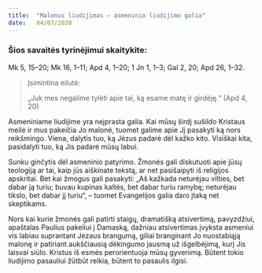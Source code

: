 ```yaml
---
title:  "Malonus liudijimas – asmeninio liudijimo galia"
date:   04/07/2020
---
```


### Šios savaitės tyrinėjimui skaitykite:
Mk 5, 15–20; Mk 16, 1–11; Apd 4, 1–20; 1 Jn 1, 1–3; Gal 2, 20; Apd 26, 1–32.

> <p>Įsimintina eilutė:</p>
> „Juk mes negalime tylėti apie tai, ką esame matę ir girdėję.“ (Apd 4, 20)

Asmeniniame liudijime yra neįprasta galia. Kai mūsų širdį sušildo Kristaus meilė ir mus pakeičia Jo malonė, tuomet galime apie Jį pasakyti ką nors reikšmingo. Viena, dalytis tuo, ką Jėzus padarė dėl kažko kito. Visiškai kita, pasidalyti tuo, ką Jis padarė mūsų labui.

Sunku ginčytis dėl asmeninio patyrimo. Žmonės gali diskutuoti apie jūsų teologiją ar tai, kaip jūs aiškinate tekstą, ar net pasišaipyti iš religijos apskritai. Bet kai žmogus gali pasakyti: „Aš kažkada neturėjau vilties, bet dabar ją turiu; buvau kupinas kaltės, bet dabar turiu ramybę; neturėjau tikslo, bet dabar jį turiu“, – tuomet Evangelijos galia daro įtaką net skeptikams.

Nors kai kurie žmonės gali patirti staigų, dramatišką atsivertimą, pavyzdžiui, apaštalas Paulius pakeliui į Damaską, dažniau atsivertimas įvyksta asmeniui vis labiau suprantant Jėzaus brangumą, giliai branginant Jo nuostabiąją malonę ir patiriant aukščiausią dėkingumo jausmą už išgelbėjimą, kurį Jis laisvai siūlo. Kristus iš esmės perorientuoja mūsų gyvenimą. Būtent tokio liudijimo pasauliui žūtbūt reikia, būtent to pasaulis ilgisi.
